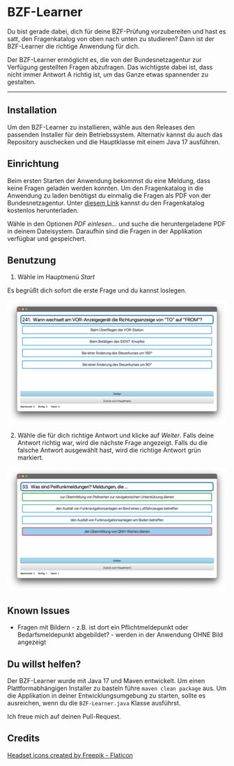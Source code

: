 # BZF-Learner

Du bist gerade dabei, dich für deine BZF-Prüfung vorzubereiten und hast es satt, den Fragenkatalog von oben nach unten zu studieren? Dann ist der BZF-Learner die richtige Anwendung für dich. 

Der BZF-Learner ermöglicht es, die von der Bundesnetzagentur zur Verfügung gestellten Fragen abzufragen. Das wichtigste dabei ist, dass nicht immer Antwort A richtig ist, um das Ganze etwas spannender zu gestalten. 

---

## Installation

Um den BZF-Learner zu installieren, wähle aus den Releases den passenden Installer für dein Betriebssystem. Alternativ kannst du auch das Repository auschecken und die Hauptklasse mit einem Java 17 ausführen.

## Einrichtung

Beim ersten Starten der Anwendung bekommst du eine Meldung, dass keine Fragen geladen werden konnten. Um den Fragenkatalog in die Anwendung zu laden benötigst du einmalig die Fragen als PDF von der Bundesnetzagentur. Unter [diesem Link](https://www.bundesnetzagentur.de/DE/Fachthemen/Telekommunikation/Frequenzen/Funkzeugnisse/Flugfunk/start.html) kannst du den Fragenkatalog kostenlos herunterladen. 

Wähle in den Optionen *PDF einlesen...* und suche die heruntergeladene PDF in deinem Dateisystem. Daraufhin sind die Fragen in der Applikation verfügbar und gespeichert.

## Benutzung

1. Wähle im Hauptmenü *Start*

Es begrüßt dich sofort die erste Frage und du kannst loslegen.

![](media/question.png)

2. Wähle die für dich richtige Antwort und klicke auf *Weiter*. Falls deine Antwort richtig war, wird die nächste Frage angezeigt. Falls du die falsche Antwort ausgewählt hast, wird die richtige Antwort grün markiert.

![](media/wrong_answer.png)

## Known Issues

* Fragen mit Bildern - z.B. ist dort ein Pflichtmeldepunkt oder Bedarfsmeldepunkt abgebildet? - werden in der Anwendung OHNE Bild angezeigt

## Du willst helfen?

Der BZF-Learner wurde mit Java 17 und Maven entwickelt. Um einen Plattformabhängigen Installer zu basteln führe `maven clean package` aus. Um die Applikation in deiner Entwicklungsumgebung zu starten, sollte es ausreichen, wenn du die `BZF-Learner.java` Klasse ausführst.

Ich freue mich auf deinen Pull-Request.

## Credits

<a href="https://www.flaticon.com/free-icons/headset" title="headset icons">Headset icons created by Freepik - Flaticon</a>